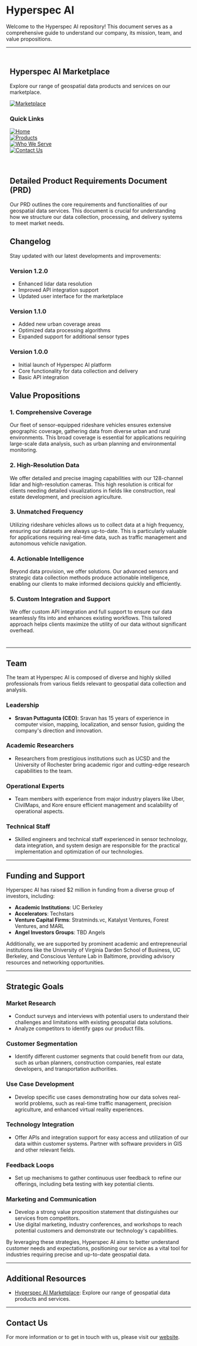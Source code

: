 # Hyperspec AI

Welcome to the Hyperspec AI repository! This document serves as a comprehensive guide to understand our company, its mission, team, and value propositions.

---

<div style="display: flex; flex-wrap: wrap;">

<div style="flex: 1; min-width: 300px; padding: 10px;">

## Hyperspec AI Marketplace

Explore our range of geospatial data products and services on our marketplace.

[![Marketplace](https://img.shields.io/badge/Marketplace-Explore-brightgreen)](https://marketplace.hyperspec.ai)

### Quick Links

[![Home](https://img.shields.io/badge/Home-Visit-blue)](https://marketplace.hyperspec.ai)  
[![Products](https://img.shields.io/badge/Products-Explore-blue)](https://marketplace.hyperspec.ai/products)  
[![Who We Serve](https://img.shields.io/badge/Who%20We%20Serve-Learn%20More-blue)](https://marketplace.hyperspec.ai/customers)  
[![Contact Us](https://img.shields.io/badge/Contact%20Us-Get%20in%20Touch-blue)](https://marketplace.hyperspec.ai/contact)

</div>

<div style="flex: 2; min-width: 300px; padding: 10px;">

## Detailed Product Requirements Document (PRD)

Our PRD outlines the core requirements and functionalities of our geospatial data services. This document is crucial for understanding how we structure our data collection, processing, and delivery systems to meet market needs.

## Changelog

Stay updated with our latest developments and improvements:

### Version 1.2.0
- Enhanced lidar data resolution
- Improved API integration support
- Updated user interface for the marketplace

### Version 1.1.0
- Added new urban coverage areas
- Optimized data processing algorithms
- Expanded support for additional sensor types

### Version 1.0.0
- Initial launch of Hyperspec AI platform
- Core functionality for data collection and delivery
- Basic API integration

## Value Propositions

### 1. Comprehensive Coverage
Our fleet of sensor-equipped rideshare vehicles ensures extensive geographic coverage, gathering data from diverse urban and rural environments. This broad coverage is essential for applications requiring large-scale data analysis, such as urban planning and environmental monitoring.

### 2. High-Resolution Data
We offer detailed and precise imaging capabilities with our 128-channel lidar and high-resolution cameras. This high resolution is critical for clients needing detailed visualizations in fields like construction, real estate development, and precision agriculture.

### 3. Unmatched Frequency
Utilizing rideshare vehicles allows us to collect data at a high frequency, ensuring our datasets are always up-to-date. This is particularly valuable for applications requiring real-time data, such as traffic management and autonomous vehicle navigation.

### 4. Actionable Intelligence
Beyond data provision, we offer solutions. Our advanced sensors and strategic data collection methods produce actionable intelligence, enabling our clients to make informed decisions quickly and efficiently.

### 5. Custom Integration and Support
We offer custom API integration and full support to ensure our data seamlessly fits into and enhances existing workflows. This tailored approach helps clients maximize the utility of our data without significant overhead.

</div>

</div>

---

## Team

The team at Hyperspec AI is composed of diverse and highly skilled professionals from various fields relevant to geospatial data collection and analysis.

### Leadership
- **Sravan Puttagunta (CEO)**: Sravan has 15 years of experience in computer vision, mapping, localization, and sensor fusion, guiding the company's direction and innovation.

### Academic Researchers
- Researchers from prestigious institutions such as UCSD and the University of Rochester bring academic rigor and cutting-edge research capabilities to the team.

### Operational Experts
- Team members with experience from major industry players like Uber, CivilMaps, and Kore ensure efficient management and scalability of operational aspects.

### Technical Staff
- Skilled engineers and technical staff experienced in sensor technology, data integration, and system design are responsible for the practical implementation and optimization of our technologies.

---

## Funding and Support

Hyperspec AI has raised $2 million in funding from a diverse group of investors, including:

- **Academic Institutions**: UC Berkeley
- **Accelerators**: Techstars
- **Venture Capital Firms**: Stratminds.vc, Katalyst Ventures, Forest Ventures, and MARL
- **Angel Investors Groups**: TBD Angels

Additionally, we are supported by prominent academic and entrepreneurial institutions like the University of Virginia Darden School of Business, UC Berkeley, and Conscious Venture Lab in Baltimore, providing advisory resources and networking opportunities.

---

## Strategic Goals

### Market Research
- Conduct surveys and interviews with potential users to understand their challenges and limitations with existing geospatial data solutions.
- Analyze competitors to identify gaps our product fills.

### Customer Segmentation
- Identify different customer segments that could benefit from our data, such as urban planners, construction companies, real estate developers, and transportation authorities.

### Use Case Development
- Develop specific use cases demonstrating how our data solves real-world problems, such as real-time traffic management, precision agriculture, and enhanced virtual reality experiences.

### Technology Integration
- Offer APIs and integration support for easy access and utilization of our data within customer systems. Partner with software providers in GIS and other relevant fields.

### Feedback Loops
- Set up mechanisms to gather continuous user feedback to refine our offerings, including beta testing with key potential clients.

### Marketing and Communication
- Develop a strong value proposition statement that distinguishes our services from competitors.
- Use digital marketing, industry conferences, and workshops to reach potential customers and demonstrate our technology's capabilities.

By leveraging these strategies, Hyperspec AI aims to better understand customer needs and expectations, positioning our service as a vital tool for industries requiring precise and up-to-date geospatial data.

---

## Additional Resources

- [Hyperspec AI Marketplace](https://marketplace.hyperspec.ai): Explore our range of geospatial data products and services.

---

## Contact Us

For more information or to get in touch with us, please visit our [website](https://hyperspec.ai).
